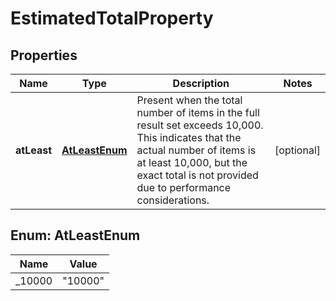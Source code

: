 

# EstimatedTotalProperty


## Properties

| Name | Type | Description | Notes |
|------------ | ------------- | ------------- | -------------|
|**atLeast** | [**AtLeastEnum**](#AtLeastEnum) | Present when the total number of items in the full result set exceeds 10,000. This indicates that the actual number of items is at least 10,000, but the exact total is not provided due to performance considerations. |  [optional] |



## Enum: AtLeastEnum

| Name | Value |
|---- | -----|
| _10000 | &quot;10000&quot; |



